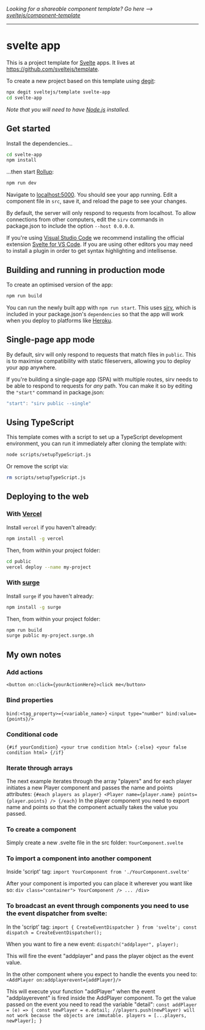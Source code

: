 *Looking for a shareable component template? Go here --> [sveltejs/component-template](https://github.com/sveltejs/component-template)*

---

# svelte app

This is a project template for [Svelte](https://svelte.dev) apps. It lives at https://github.com/sveltejs/template.

To create a new project based on this template using [degit](https://github.com/Rich-Harris/degit):

```bash
npx degit sveltejs/template svelte-app
cd svelte-app
```

*Note that you will need to have [Node.js](https://nodejs.org) installed.*


## Get started

Install the dependencies...

```bash
cd svelte-app
npm install
```

...then start [Rollup](https://rollupjs.org):

```bash
npm run dev
```

Navigate to [localhost:5000](http://localhost:5000). You should see your app running. Edit a component file in `src`, save it, and reload the page to see your changes.

By default, the server will only respond to requests from localhost. To allow connections from other computers, edit the `sirv` commands in package.json to include the option `--host 0.0.0.0`.

If you're using [Visual Studio Code](https://code.visualstudio.com/) we recommend installing the official extension [Svelte for VS Code](https://marketplace.visualstudio.com/items?itemName=svelte.svelte-vscode). If you are using other editors you may need to install a plugin in order to get syntax highlighting and intellisense.

## Building and running in production mode

To create an optimised version of the app:

```bash
npm run build
```

You can run the newly built app with `npm run start`. This uses [sirv](https://github.com/lukeed/sirv), which is included in your package.json's `dependencies` so that the app will work when you deploy to platforms like [Heroku](https://heroku.com).


## Single-page app mode

By default, sirv will only respond to requests that match files in `public`. This is to maximise compatibility with static fileservers, allowing you to deploy your app anywhere.

If you're building a single-page app (SPA) with multiple routes, sirv needs to be able to respond to requests for *any* path. You can make it so by editing the `"start"` command in package.json:

```js
"start": "sirv public --single"
```

## Using TypeScript

This template comes with a script to set up a TypeScript development environment, you can run it immediately after cloning the template with:

```bash
node scripts/setupTypeScript.js
```

Or remove the script via:

```bash
rm scripts/setupTypeScript.js
```

## Deploying to the web

### With [Vercel](https://vercel.com)

Install `vercel` if you haven't already:

```bash
npm install -g vercel
```

Then, from within your project folder:

```bash
cd public
vercel deploy --name my-project
```

### With [surge](https://surge.sh/)

Install `surge` if you haven't already:

```bash
npm install -g surge
```

Then, from within your project folder:

```bash
npm run build
surge public my-project.surge.sh
```


## My own notes
### Add actions
`<button on:click={yourActionHere}>click me</button>`

### Bind properties
`bind:<tag_property>={<variable_name>}`
`<input type="number" bind:value={points}/>`

### Conditional code
`{#if yourCondition}
	<your true condition html>
{:else}
	<your false condition html>
{/if}`

### Iterate through arrays
The next example iterates through the array "players" and for each player initiates a new Player component and passes the name and points attributes:
`
{#each players as player}
	<Player name={player.name} points={player.points} />
{/each}
`
In the player component you need to export name and points so that the component actually takes the value you passed.


### To create a component
Simply create a new .svelte file in the src folder:
`YourComponent.svelte`

### To import a component into another component
Inside 'script' tag: 
`import YourComponent from './YourComponent.svelte'`
  
After your component is imported you can place it wherever you want like so:
`
div class="container">
YourComponent />
...
/div>
`

### To broadcast an event through components you need to use the event dispatcher from svelte:
In the 'script' tag:
`import { CreateEventDispatcher } from 'svelte';
const dispatch = CreateEventDispatcher();`
  
When you want to fire a new event:
`dispatch("addplayer", player);`

This will fire the event "addplayer" and pass the player object as the event value.
 
In the other component where you expect to handle the events you need to:
`<AddPlayer on:addplayerevent={addPlayer}/>`

This will execute your function "addPlayer" when the event "addplayerevent" is fired inside the AddPlayer component.
To get the value passed on the event you need to read the variable "detail":
`
const addPlayer = (e) => {
	const newPlayer = e.detail;
	//players.push(newPlayer) will not work because the objects are immutable.
	players = [...players, newPlayer];
}
`



